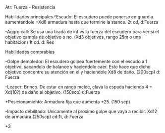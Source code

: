 Atr: Fuerza - Resistencia



Habilidades principales 
 ^Escudo: El escudero puede ponerse en guardia aumentandole +Xd8 armadura hasta que termine la stance. 2t cd, d:Fuerza

-Aggro call: Se usa una tirada de int vs la fuerza del escudero para ver si el objetivo cambia de objetivo o no. (Xd3 objetivos, rango 25m o una habitacion) 1t cd. d: Res

Habilidades comprables


-Golpe demoledor: El escudero golpea fuertemente con el escudo a 1 objetivo, sacandolo de balance y haciendolo caer. Esto hace que dicho objetivo concentre su atención en el y haciendole Xd8 de daño. (200scp) d: Fuerza

-Leaper: Brinco. De estar en rango melee, clava la espada haciendo 4 + Xd(10?) de daño al objetivo. (150scp) d:Fuerza


+Posicionamiento: Armadura fija que aumenta +25. (150 scp)


-Impacto debilitado: Unicamente al proximo golpe que vaya a recibir. Xd12 de armadura (250scp) cd:1t, d: Fuerza


+3